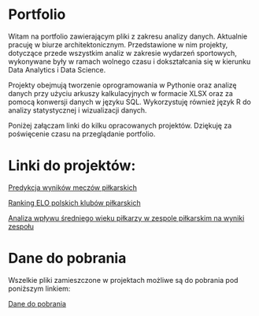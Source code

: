 # Portfolio

Witam na portfolio zawierającym pliki z zakresu analizy danych. 
Aktualnie pracuję w biurze architektonicznym. Przedstawione w nim projekty, dotyczące przede wszystkim analiz w zakresie wydarzeń sportowych, 
wykonywane były w ramach wolnego czasu i dokształcania się w kierunku Data Analytics i Data Science.

Projekty obejmują tworzenie oprogramowania w Pythonie oraz analizę danych przy użyciu arkuszy kalkulacyjnych w formacie XLSX oraz za pomocą konwersji danych w języku SQL. 
Wykorzystuję również język R do analizy statystycznej i wizualizacji danych.

Poniżej załączam linki do kilku opracowanych projektów. Dziękuję za poświęcenie czasu na przeglądanie portfolio.

# Linki do projektów:
[Predykcja wyników meczów piłkarskich](https://pczarnomysy.github.io/Portfolio/PLprzewidywator/)

[Ranking ELO polskich klubów piłkarskich](https://pczarnomysy.github.io/Portfolio/Ranking_Elo/)

[Analiza wpływu średniego wieku piłkarzy w zespole piłkarskim na wyniki zespołu](https://pczarnomysy.github.io/Portfolio/Średnia_wieku_a_poziom_drużyny/)

# Dane do pobrania

Wszelkie pliki zamieszczone w projektach możliwe są do pobrania pod poniższym linkiem:

[Dane do pobrania](https://github.com/PCzarnomysy/Portfolio/archive/refs/heads/main.zip)
